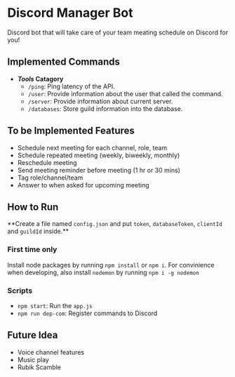 # Discord Manager Bot

Discord bot that will take care of your team meating schedule on Discord for you!

## Implemented Commands

- **_Tools_ Catagory**
  - `/ping`: Ping latency of the API.
  - `/user`: Provide information about the user that called the command.
  - `/server`: Provide information about current server.
  - `/databases`: Store guild information into the database.

## To be Implemented Features

- Schedule next meeting for each channel, role, team
- Schedule repeated meeting (weekly, biweekly, monthly)
- Reschedule meeting
- Send meeting reminder before meeting (1 hr or 30 mins)
- Tag role/channel/team
- Answer to when asked for upcoming meeting

## How to Run

\*\*Create a file named `config.json` and put `token`, `databaseToken`, `clientId` and `guildId` inside.\*\*

### First time only

Install node packages by running `npm install` or `npm i`.
For convinience when developing, also install `nodemon` by running `npm i -g nodemon`

### Scripts

- `npm start`: Run the `app.js`
- `npm run dep-com`: Register commands to Discord

## Future Idea

- Voice channel features
- Music play
- Rubik Scamble
